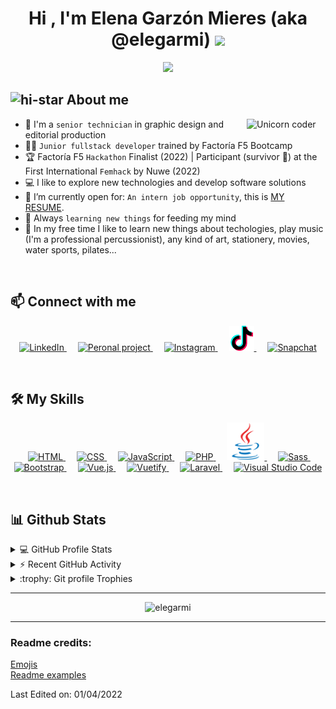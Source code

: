 <h1 align="center">
    Hi , I'm Elena Garzón Mieres (aka @elegarmi) <img src="https://media.giphy.com/media/hvRJCLFzcasrR4ia7z/giphy.gif" width="35">
</h1>

<p align="center">
  <a href="https://github.com/DenverCoder1/readme-typing-svg">
    <img src="https://readme-typing-svg.herokuapp.com?lines=Senior+graphic+design+technician;Fullstack+developer;Factoría+F5+Hackathon+Finalist;Competitive+Programmer;Always%20learning%20new%20things&center=true&width=50&height=50">
  </a>
</p>

## <img alt="hi-star" src="https://media.giphy.com/media/ObNTw8Uzwy6KQ/giphy.gif" width="50"> About me

<img width="25%" align="right" alt="Unicorn coder" src="https://media.giphy.com/media/3ohs4BSacFKI7A717y/giphy.gif" />

- :school: I'm a `senior technician` in graphic design and editorial production
- :woman_student: `Junior fullstack developer` trained by Factoría F5 Bootcamp
- :trophy: Factoría F5 `Hackathon` Finalist (2022) | Participant (survivor :rofl:) at the First International `Femhack` by Nuwe (2022)
- :computer: I like to explore new technologies and develop software solutions
- :eyes: I’m currently open for: `An intern job opportunity`, this is [MY RESUME](https://drive.google.com/file/d/19Y--udPP-_Kwq5WW27DOGnz-AykDgqa3/).
- :brain: Always `learning new things` for feeding my mind
- :revolving_hearts: In my free time I like to learn new things about techologies, play music (I'm a professional percussionist), any kind of art, stationery, movies, water sports, pilates...

<br>

## :mailbox: Connect with me
<p align="center">
    <a href="https://www.linkedin.com/in/elegarmi/">
      <img width="40px" src="https://raw.githubusercontent.com/rahuldkjain/github-profile-readme-generator/master/src/images/icons/Social/linked-in-alt.svg" alt="LinkedIn"/>
    </a>
    &emsp; 
    <a href="https://www.detallinos.com/">
      <img width="40px" src="https://icon-library.com/images/www-icon-png/www-icon-png-5.jpg" alt="Peronal project"/>
    </a>
    &emsp; 
    <a href="https://www.instagram.com/detallinos/">
      <img width="40px" src="https://raw.githubusercontent.com/rahuldkjain/github-profile-readme-generator/master/src/images/icons/Social/instagram.svg" alt="Instagram"/>
    </a>
    &emsp; 
    <a href="https://www.tiktok.com/@detallinos" alt="Tiktok">
      <img width="40px" src="https://raw.githubusercontent.com/github/explore/14a518abd710177a13d8c22077cfcd98506dd756/topics/tiktok/tiktok.png" alt="TikTok"/>
    </a>
    &emsp; 
    <a href="https://www.snapchat.com/add/detallinos?share_id=bR6RrQwlGUl">
      <img width="40px" src="https://avatars.githubusercontent.com/u/40505220?s=280&v=4" alt="Snapchat"/>
    </a>
</p>

<br>

## :hammer_and_wrench: My Skills

<p align="center"> 
  &emsp; 
  <a href="https://www.w3.org/html/" target="_blank"> 
   <img alt="HTML" width="60px" src="https://camo.githubusercontent.com/984b2a88651f862c502e3881c6fa5d27f077948241fe49684a0879cae28014e2/68747470733a2f2f63646e2e6a7364656c6976722e6e65742f67682f64657669636f6e732f64657669636f6e2f69636f6e732f68746d6c352f68746d6c352d6f726967696e616c2d776f72646d61726b2e737667">
  </a>   
  &emsp;
  <a href="https://www.w3schools.com/css/" target="_blank">
    <img alt="CSS" width="60px" src="https://camo.githubusercontent.com/7894f44095e8df88e2c12b0f2c91441ca66d029cf10ae3c068362bb9e68d3df9/68747470733a2f2f63646e2e6a7364656c6976722e6e65742f67682f64657669636f6e732f64657669636f6e2f69636f6e732f637373332f637373332d6f726967696e616c2d776f72646d61726b2e737667">
  </a> 
  &emsp;
  <a href="https://developer.mozilla.org/en-US/docs/Web/JavaScript" target="_blank"> 
     <img alt="JavaScript" width="60px" src="https://camo.githubusercontent.com/442c452cb73752bb1914ce03fce2017056d651a2099696b8594ddf5ccc74825e/68747470733a2f2f63646e2e6a7364656c6976722e6e65742f67682f64657669636f6e732f64657669636f6e2f69636f6e732f6a6176617363726970742f6a6176617363726970742d6f726967696e616c2e737667">
  </a>
  &emsp;
  <a href="https://www.php.net/manual/en/intro-whatis.php" target="_blank"> 
  <img alt="PHP" width="60px" src="https://camo.githubusercontent.com/9e581761c42b9210538e4727e082b7e1db70a621da3481eb6a348bdb5257af70/68747470733a2f2f63646e2e6a7364656c6976722e6e65742f67682f64657669636f6e732f64657669636f6e2f69636f6e732f7068702f7068702d6f726967696e616c2e737667">
  </a>
  &emsp;
  <a href="https://www.java.com" target="_blank"> 
    <img alt="Java" width="60px" src="https://raw.githubusercontent.com/devicons/devicon/master/icons/java/java-original.svg">
  </a>
  &emsp;
  <a href="https://sass-lang.com/" target="_blank"> 
    <img alt="Sass" width="60px" src="https://camo.githubusercontent.com/26901b819fb10ef4e2c652aa40e24775247664d84a7597bebb66898a24dddedd/68747470733a2f2f63646e2e6a7364656c6976722e6e65742f67682f64657669636f6e732f64657669636f6e2f69636f6e732f736173732f736173732d6f726967696e616c2e737667">
  </a>
  &emsp;
  <a href="https://getbootstrap.com/" target="_blank"> 
    <img alt="Bootstrap" width="60px" src="https://camo.githubusercontent.com/33377b0d016b02736d9ef409e74be77bce2e6ed2397bf0e505c0792e49f3c6b3/68747470733a2f2f63646e2e6a7364656c6976722e6e65742f67682f64657669636f6e732f64657669636f6e2f69636f6e732f626f6f7473747261702f626f6f7473747261702d706c61696e2d776f72646d61726b2e737667">
  </a>
  &emsp;
  <a href="https://vuejs.org/" target="_blank"> 
    <img alt="Vue.js" width="60px" src="https://camo.githubusercontent.com/bd55955f84d6ea390afc5ea84aadbbe6b643ef698bdbb2593bc0fb2246395ae3/68747470733a2f2f63646e2e6a7364656c6976722e6e65742f67682f64657669636f6e732f64657669636f6e2f69636f6e732f7675656a732f7675656a732d6f726967696e616c2d776f72646d61726b2e737667">
  </a>
  &emsp;
  <a href="https://vuetifyjs.com/en/" target="_blank"> 
    <img alt="Vuetify" width="60px" src="https://avatars.githubusercontent.com/u/22138497?s=200&v=4">
  </a>
  &emsp;
  <a href="https://laravel.com/" target="_blank"> 
    <img alt="Laravel" width="60px" src="https://camo.githubusercontent.com/9d0bc75ece06bd0c74d0e9bc3161e012c70c5aa2782f372912c87c84360ad138/68747470733a2f2f63646e2e6a7364656c6976722e6e65742f67682f64657669636f6e732f64657669636f6e2f69636f6e732f6c61726176656c2f6c61726176656c2d706c61696e2d776f72646d61726b2e737667">
  </a>
  &emsp;
  <a href="#">
    <img alt="Visual Studio Code" width="60px" src="https://user-images.githubusercontent.com/674621/71187801-14e60a80-2280-11ea-94c9-e56576f76baf.png">
  </a>
</p>

<br/>

## 📊 Github Stats

<details>
  <summary>💻 GitHub Profile Stats</summary>

  <br/>

  <p align="center">
      <a href="https://github.com/anuraghazra/github-readme-stats"><img alt="elegarmi's Github Stats" src="https://github-readme-stats.vercel.app/api?username=elegarmi&show_icons=true&count_private=true&theme=chalk" height="192px"/></a>
  </p>
  <p align="center">
      <img src="https://github-readme-stats.vercel.app/api/top-langs?username=elegarmi&langs_count=10&show_icons=true&locale=en&layout=compact&theme=chalk" alt="elegarmi" height="192px"/></p>
  </p>
</details>


<details>
  <summary>⚡ Recent GitHub Activity</summary>
  
  <br/>

  <p align="center">
    <a href="https://github.com/elegarmi"><img alt="elegarmi's Activity Graph" src="https://activity-graph.herokuapp.com/graph?username=elegarmi&custom_title=elegarmi's%20Contribution%20Graph&theme=react-dark" /></a>
  </p>
</details>

<details>
  <summary>:trophy: Git profile Trophies</summary>

  <br/>

  <p align="center">
    <a href="https://github.com/ryo-ma/github-profile-trophy">
        <img src="https://github-profile-trophy.vercel.app/?username=elegarmi&layout=compact&theme=chalk" alt="elegarmi profile trophies" />
    </a>
  </p>

</details>

-----

<p align="center"> 
	<img src="https://komarev.com/ghpvc/?username=elegarmi" alt="elegarmi" /> 
</p>

-----
### Readme credits: 
[Emojis](https://github.com/ikatyang/emoji-cheat-sheet/blob/master/README.md)
<br>
[Readme examples](https://github.com/durgeshsamariya/awesome-github-profile-readme-templates)

Last Edited on: 
01/04/2022
